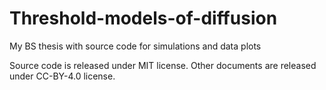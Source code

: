 # Threshold-models-of-diffusion
My BS thesis with source code for simulations and data plots

Source code is released under MIT license.
Other documents are released under CC-BY-4.0 license. 
